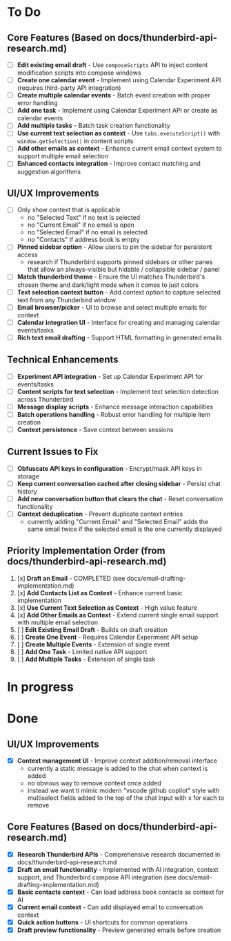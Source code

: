 # To Do

## Core Features (Based on docs/thunderbird-api-research.md)
- [ ] **Edit existing email draft** - Use `composeScripts` API to inject content modification scripts into compose windows
- [ ] **Create one calendar event** - Implement using Calendar Experiment API (requires third-party API integration)
- [ ] **Create multiple calendar events** - Batch event creation with proper error handling
- [ ] **Add one task** - Implement using Calendar Experiment API or create as calendar events
- [ ] **Add multiple tasks** - Batch task creation functionality
- [ ] **Use current text selection as context** - Use `tabs.executeScript()` with `window.getSelection()` in content scripts
- [ ] **Add other emails as context** - Enhance current email context system to support multiple email selection
- [ ] **Enhanced contacts integration** - Improve contact matching and suggestion algorithms

## UI/UX Improvements
- [ ] Only show context that is applicable
    - no "Selected Text" if no text is selected
    - no "Current Email" if no email is open
    - no "Selected Email" if no email is selected
    - no "Contacts" if address book is empty
- [ ] **Pinned sidebar option** - Allow users to pin the sidebar for persistent access
    - research if Thunderbird supports pinned sidebars or other panes that allow an always-visible but hidable / collapsible sidebar / panel
- [ ] **Match thunderbird theme** - Ensure the UI matches Thunderbird's chosen theme and dark/light mode when it comes to just colors
- [ ] **Text selection context button** - Add context option to capture selected text from any Thunderbird window
- [ ] **Email browser/picker** - UI to browse and select multiple emails for context
- [ ] **Calendar integration UI** - Interface for creating and managing calendar events/tasks
- [ ] **Rich text email drafting** - Support HTML formatting in generated emails
## Technical Enhancements  
- [ ] **Experiment API integration** - Set up Calendar Experiment API for events/tasks
- [ ] **Content scripts for text selection** - Implement text selection detection across Thunderbird
- [ ] **Message display scripts** - Enhance message interaction capabilities
- [ ] **Batch operations handling** - Robust error handling for multiple item creation
- [ ] **Context persistence** - Save context between sessions

## Current Issues to Fix
- [ ] **Obfuscate API keys in configuration** - Encrypt/mask API keys in storage
- [ ] **Keep current conversation cached after closing sidebar** - Persist chat history
- [ ] **Add new conversation button that clears the chat** - Reset conversation functionality
- [ ] **Context deduplication** - Prevent duplicate context entries
    - currently adding "Current Email" and "Selected Email" adds the same email twice if the selected email is the one currently displayed

## Priority Implementation Order (from docs/thunderbird-api-research.md)
1. [x] **Draft an Email** - COMPLETED (see docs/email-drafting-implementation.md)
2. [x] **Add Contacts List as Context** - Enhance current basic implementation
3. [x] **Use Current Text Selection as Context** - High value feature
4. [x] **Add Other Emails as Context** - Extend current single email support  with multiple email selection
5. [ ] **Edit Existing Email Draft** - Builds on draft creation
6. [ ] **Create One Event** - Requires Calendar Experiment API setup
7. [ ] **Create Multiple Events** - Extension of single event
8. [ ] **Add One Task** - Limited native API support
9. [ ] **Add Multiple Tasks** - Extension of single task

# In progress

# Done
## UI/UX Improvements
- [x] **Context management UI** - Improve context addition/removal interface
    - currently a static message is added to the chat when context is added
    - no obvious way to remove context once added
    - instead we want ti mimic modern "vscode github copilot" style with multiselect fields added to the top of the chat input with x for each to remove
## Core Features (Based on docs/thunderbird-api-research.md)
- [x] **Research Thunderbird APIs** - Comprehensive research documented in docs/thunderbird-api-research.md
- [x] **Draft an email functionality** - Implemented with AI integration, context support, and Thunderbird compose API integration (see docs/email-drafting-implementation.md)
- [x] **Basic contacts context** - Can load address book contacts as context for AI
- [x] **Current email context** - Can add displayed email to conversation context
- [x] **Quick action buttons** - UI shortcuts for common operations
- [x] **Draft preview functionality** - Preview generated emails before creation
